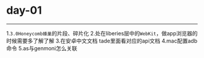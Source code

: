 # day-01
---
1.`3.0Honeycomb蜂巢`的片段、碎片化
2.处在liberies层中的`WebKit`，做app浏览器的时候需要多了解了解
3.在安卓中文文档 tade里面看对应的api文档
4.mac配置adb命令
5.as与genmoni怎么关联
